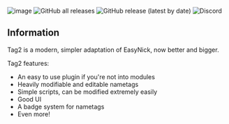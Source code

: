 ![image](https://github.com/1teq/tag2/assets/112202105/bb6aeb7f-4fe8-4484-8835-0dc7ef851651)
                ![GitHub all releases](https://img.shields.io/github/downloads/1teq/tag2/total?logo=GitHub) ![GitHub release (latest by date)](https://img.shields.io/github/v/release/1teq/tag2?logo=Github) ![Discord](https://img.shields.io/discord/1100275289893912697?logo=Discord&logoColor=%23FFFFFF)



## Information
Tag2 is a modern, simpler adaptation of EasyNick, now better and bigger.

Tag2 features:
- An easy to use plugin if you're not into modules
- Heavily modifiable and editable nametags
- Simple scripts, can be modified extremely easily
- Good UI
- A badge system for nametags
- Even more!
